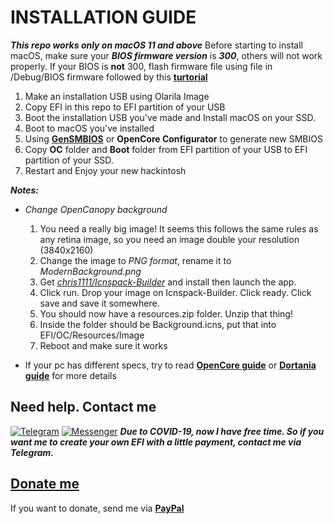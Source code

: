 # INSTALLATION GUIDE

***This repo works only on macOS 11 and above***
Before starting to install macOS, make sure your ***BIOS firmware version*** is ***300***, others will not work properly. If your BIOS is **not** 300, flash firmware file using file in /Debug/BIOS firmware followed by this [**turtorial**](https://youtu.be/DwJS8-GTgRU)

1. Make an installation USB using Olarila Image
2. Copy EFI in this repo to EFI partition of your USB
3. Boot the installation USB you've made and Install macOS on your SSD.
4. Boot to macOS you've installed
5. Using [**GenSMBIOS**](https://github.com/corpnewt/GenSMBIOS) or **OpenCore Configurator** to generate new SMBIOS
6. Copy **OC** folder and **Boot** folder from EFI partition of your USB to EFI partition of your SSD.
7. Restart and Enjoy your new hackintosh

***Notes:*** 
    
- *Change OpenCanopy background*
    1. You need a really big image! It seems this follows the same rules as any retina image, so you need an image double your resolution (3840x2160)
    2. Change the image to *PNG format*, rename it to *ModernBackground.png*
    3. Get [*chris1111/Icnspack-Builder*](https://github.com/chris1111/Icnspack-Builder) and install then launch the app.
    4. Click run. Drop your image on Icnspack-Builder. Click ready. Click save and save it somewhere.
    5. You should now have a resources.zip folder. Unzip that thing!
    6. Inside the folder should be Background.icns, put that into EFI/OC/Resources/Image
    7. Reboot and make sure it works
    
- If your pc has different specs, try to read [**OpenCore guide**](https://github.com/acidanthera/OpenCorePkg/blob/master/Docs/Configuration.pdf) or [**Dortania guide**](https://dortania.github.io/OpenCore-Desktop-Guide/installer-guide/) for more details

## Need help. Contact me
[![Telegram](https://img.shields.io/badge/Chat_on-Telegram-blue.svg)](https://t.me/tunglamvghy)
[![Messenger](https://img.shields.io/badge/Chat_on-Messenger-0078FF)](https://m.me/k38b.lamtung)
***Due to COVID-19, now I have free time. So if you want me to create your own EFI with a little payment, contact me via Telegram.***

## [Donate me](https://paypal.me/vtlam98)
If you want to donate, send me via [**PayPal**](https://paypal.me/vtlam98)
